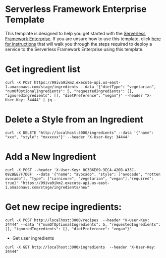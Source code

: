 # Serverless Framework Enterprise Template
This template is designed to help you get started with the [Serverless Framework Enterprise](https://github.com/serverless/enterprise).  If you are unsure how to use this template, click [here for instructions](https://github.com/serverless/enterprise/blob/master/docs/getting-started.md#deploy-an-example-service) that will walk you through the steps required to deploy a service to the Serverless Framework Enterprise using this template.


# Get ingredient list
```
curl -X POST https://99iva9ikm2.execute-api.us-east-1.amazonaws.com/stage/ingredients --data '{"dietType": "vegetarian", "numOfOptionalIngredients": 5, "requestedIngredients": [], "ignoredIngredients": [], "dietPreference": "vegan"}' --header "X-User-Key: 34444" | jq .
```

# Delete a Style from an Ingredient
```
curl -X DELETE "http://localhost:3000/ingredients" --data '{"name": "xxx", "style": "mxxxxxx"}' --header 'X-User-Key: 34444'
```

# Add a New Ingredient
```
curl -X POST --header 'X-User-Key: 8C3B6E09-3ECA-420B-A33C-092BEE7F7D0F' --data '{"name": "avocado", "style": ["avocado", "rotten avocado"], "type": ["carnivore", "vegetarian", "vegan"],"required": true}' "https://99iva9ikm2.execute-api.us-east-1.amazonaws.com/stage/ingredients/new"
```

# Get new recipe ingredients:
```
curl -X POST http://localhost:3000/recipes  --header "X-User-Key: 34444" --data '{"numOfOptionalIngredients": 5, "requestedIngredients": [], "ignoredIngredients": [], "dietPreference": "vegan"}'
```

* Get user ingredients
```
curl -X GET http://localhost:3000/ingredients  --header "X-User-Key: 34444"
```